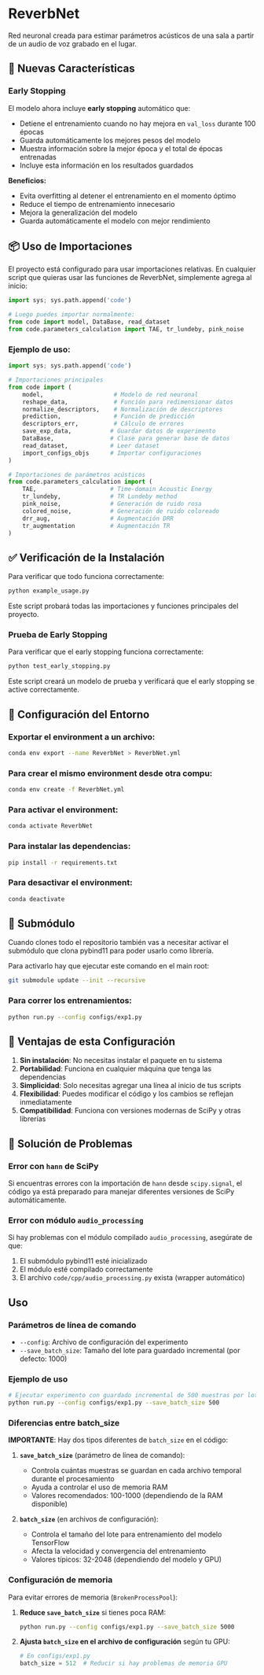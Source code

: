 # ReverbNet
Red neuronal creada para estimar parámetros acústicos de una sala a partir de un audio de voz grabado en el lugar.

## 🚀 Nuevas Características

### Early Stopping
El modelo ahora incluye **early stopping** automático que:
- Detiene el entrenamiento cuando no hay mejora en `val_loss` durante 100 épocas
- Guarda automáticamente los mejores pesos del modelo
- Muestra información sobre la mejor época y el total de épocas entrenadas
- Incluye esta información en los resultados guardados

**Beneficios:**
- Evita overfitting al detener el entrenamiento en el momento óptimo
- Reduce el tiempo de entrenamiento innecesario
- Mejora la generalización del modelo
- Guarda automáticamente el modelo con mejor rendimiento

## 📦 Uso de Importaciones

El proyecto está configurado para usar importaciones relativas. En cualquier script que quieras usar las funciones de ReverbNet, simplemente agrega al inicio:

```python
import sys; sys.path.append('code')

# Luego puedes importar normalmente:
from code import model, DataBase, read_dataset
from code.parameters_calculation import TAE, tr_lundeby, pink_noise
```

### Ejemplo de uso:

```python
import sys; sys.path.append('code')

# Importaciones principales
from code import (
    model,                    # Modelo de red neuronal
    reshape_data,             # Función para redimensionar datos
    normalize_descriptors,    # Normalización de descriptores
    prediction,               # Función de predicción
    descriptors_err,          # Cálculo de errores
    save_exp_data,           # Guardar datos de experimento
    DataBase,                # Clase para generar base de datos
    read_dataset,            # Leer dataset
    import_configs_objs      # Importar configuraciones
)

# Importaciones de parámetros acústicos
from code.parameters_calculation import (
    TAE,                     # Time-domain Acoustic Energy
    tr_lundeby,              # TR Lundeby method
    pink_noise,              # Generación de ruido rosa
    colored_noise,           # Generación de ruido coloreado
    drr_aug,                 # Augmentación DRR
    tr_augmentation          # Augmentación TR
)
```

## ✅ Verificación de la Instalación

Para verificar que todo funciona correctamente:

```bash
python example_usage.py
```

Este script probará todas las importaciones y funciones principales del proyecto.

### Prueba de Early Stopping

Para verificar que el early stopping funciona correctamente:

```bash
python test_early_stopping.py
```

Este script creará un modelo de prueba y verificará que el early stopping se active correctamente.

## 🔧 Configuración del Entorno

### Exportar el environment a un archivo:

```bash
conda env export --name ReverbNet > ReverbNet.yml
```

### Para crear el mismo environment desde otra compu:

```bash
conda env create -f ReverbNet.yml
```

### Para activar el environment:

```bash
conda activate ReverbNet
```

### Para instalar las dependencias:

```bash
pip install -r requirements.txt
```

### Para desactivar el environment:

```bash
conda deactivate
```

## 📁 Submódulo

Cuando clones todo el repositorio también vas a necesitar activar el submódulo que clona pybind11 para poder usarlo como librería.

Para activarlo hay que ejecutar este comando en el main root:

```bash
git submodule update --init --recursive
```

### Para correr los entrenamientos:

```bash
python run.py --config configs/exp1.py
```

## 🎯 Ventajas de esta Configuración

1. **Sin instalación**: No necesitas instalar el paquete en tu sistema
2. **Portabilidad**: Funciona en cualquier máquina que tenga las dependencias
3. **Simplicidad**: Solo necesitas agregar una línea al inicio de tus scripts
4. **Flexibilidad**: Puedes modificar el código y los cambios se reflejan inmediatamente
5. **Compatibilidad**: Funciona con versiones modernas de SciPy y otras librerías

## 🔧 Solución de Problemas

### Error con `hann` de SciPy
Si encuentras errores con la importación de `hann` desde `scipy.signal`, el código ya está preparado para manejar diferentes versiones de SciPy automáticamente.

### Error con módulo `audio_processing`
Si hay problemas con el módulo compilado `audio_processing`, asegúrate de que:
1. El submódulo pybind11 esté inicializado
2. El módulo esté compilado correctamente
3. El archivo `code/cpp/audio_processing.py` exista (wrapper automático)

## Uso

### Parámetros de línea de comando

- `--config`: Archivo de configuración del experimento
- `--save_batch_size`: Tamaño del lote para guardado incremental (por defecto: 1000)

### Ejemplo de uso

```bash
# Ejecutar experimento con guardado incremental de 500 muestras por lote
python run.py --config configs/exp1.py --save_batch_size 500
```

### Diferencias entre batch_size

**IMPORTANTE**: Hay dos tipos diferentes de `batch_size` en el código:

1. **`save_batch_size`** (parámetro de línea de comando):
   - Controla cuántas muestras se guardan en cada archivo temporal durante el procesamiento
   - Ayuda a controlar el uso de memoria RAM
   - Valores recomendados: 100-1000 (dependiendo de la RAM disponible)

2. **`batch_size`** (en archivos de configuración):
   - Controla el tamaño del lote para entrenamiento del modelo TensorFlow
   - Afecta la velocidad y convergencia del entrenamiento
   - Valores típicos: 32-2048 (dependiendo del modelo y GPU)

### Configuración de memoria

Para evitar errores de memoria (`BrokenProcessPool`):

1. **Reduce `save_batch_size`** si tienes poca RAM:
   ```bash
   python run.py --config configs/exp1.py --save_batch_size 5000
   ```

2. **Ajusta `batch_size` en el archivo de configuración** según tu GPU:
   ```python
   # En configs/exp1.py
   batch_size = 512  # Reducir si hay problemas de memoria GPU
   ```